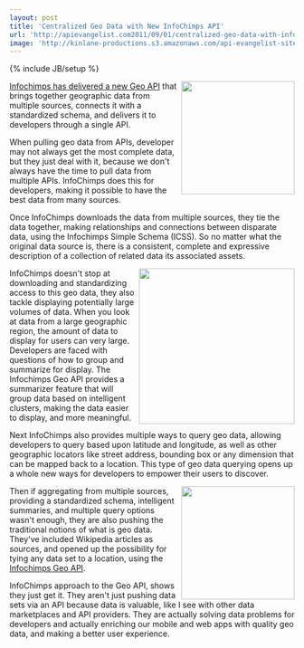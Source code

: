 ```yaml
---
layout: post
title: 'Centralized Geo Data with New InfoChimps API'
url: 'http://apievangelist.com2011/09/01/centralized-geo-data-with-infochimps-new-api/'
image: 'http://kinlane-productions.s3.amazonaws.com/api-evangelist-site/blog/infochimps-logo.jpg'
---
```

{% include JB/setup %}
<p><img src="http://kinlane-productions.s3.amazonaws.com/api-evangelist/infochimps/infochimps-logo.jpg"  width="200" align="right" /><a title="Infochimps has delivered a new Geo API" href="http://blog.infochimps.com/2011/08/30/geo-api/">Infochimps has delivered a new Geo API</a> that brings together geographic data from multiple sources, connects it with a standardized schema, and delivers it to developers through a single API.</p>

<p>When pulling geo data from APIs, developer may not always get the most complete data, but they just deal with it, because we don't always have the time to pull data from multiple APIs. InfoChimps does this for developers, making it possible to have the best data from many sources.</p>

<p>Once InfoChimps downloads the data from multiple sources, they tie the data together, making relationships and connections between disparate data, using the Infochimps Simple Schema (ICSS). So no matter what the original data source is, there is a consistent, complete and expressive description of a collection of related data its associated assets.</p>

<p><img src="http://kinlane-productions.s3.amazonaws.com/api-evangelist/infochimps/infochimps-geo-api-map.jpg"  width="275" align="right" />InfoChimps doesn't stop at downloading and standardizing access to this geo data, they also tackle displaying potentially large volumes of data. When you look at data from a large geographic region, the amount of data to display for users can very large. Developers are faced with questions of how to group and summarize for display. The Infochimps Geo API provides a summarizer feature that will group data based on intelligent clusters, making the data easier to display, and more meaningful.</p>

<p>Next InfoChimps also provides multiple ways to query geo data, allowing developers to query based upon latitude and longitude, as well as other geographic locators like street address, bounding box or any dimension that can be mapped back to a location. This type of geo data querying opens up a whole new ways for developers to empower their users to discover.</p>

<p><img src="http://kinlane-productions.s3.amazonaws.com/api-evangelist/infochimps/geo_api_chart.jpg"  width="200" align="right" />Then if aggregating from multiple sources, providing a standardized schema, intelligent summaries, and multiple query options wasn't enough, they are also pushing the traditional notions of what is geo data. They've included Wikipedia articles as sources, and opened up the possibility for tying any data set to a location, using the <a title="Infochimps Geo API" href="http://infochimps.com/apis/geo">Infochimps Geo API</a>.</p>

<p>InfoChimps approach to the Geo API, shows they just get it. They aren't just pushing data sets via an API because data is valuable, like I see with other data marketplaces and API providers. They are actually solving data problems for developers and actually enriching our mobile and web apps with quality geo data, and making a better user experience.</p>
